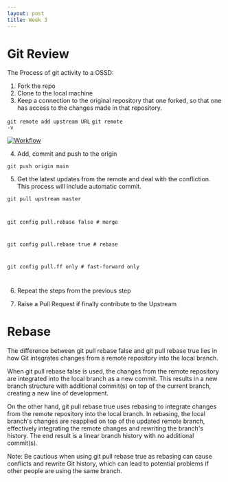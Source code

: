 ```yaml
---
layout: post
title: Week 3
---
```


# Git Review

<!--more-->
The Process of git activity to a OSSD:
1. Fork the repo
2. Clone to the local machine
3. Keep a connection to the original repository that one forked, so that one has access to the changes made in that repository.

<code>git remote add upstream URL</code>
<code>git remote -v</code>

[![Workflow](https://www.linkpicture.com/q/Remote.png)](https://www.linkpicture.com/view.php?img=LPic63e14f88802d21571722651)

4. Add, commit and push to the origin

<code>git push origin main</code>

5. Get the latest updates from the remote and deal with the confliction. This process will include automatic commit.

<code>git pull upstream master

git config pull.rebase false  # merge

git config pull.rebase true   # rebase

git config pull.ff only       # fast-forward only

</code>

6. Repeat the steps from the previous step

7. Raise a Pull Request if finally contribute to the Upstream


# Rebase

The difference between git pull rebase false and git pull rebase true lies in how Git integrates changes from a remote repository into the local branch.

When git pull rebase false is used, the changes from the remote repository are integrated into the local branch as a new commit. This results in a new branch structure with additional commit(s) on top of the current branch, creating a new line of development.

On the other hand, git pull rebase true uses rebasing to integrate changes from the remote repository into the local branch. In rebasing, the local branch's changes are reapplied on top of the updated remote branch, effectively integrating the remote changes and rewriting the branch's history. The end result is a linear branch history with no additional commit(s).

Note: Be cautious when using git pull rebase true as rebasing can cause conflicts and rewrite Git history, which can lead to potential problems if other people are using the same branch.
